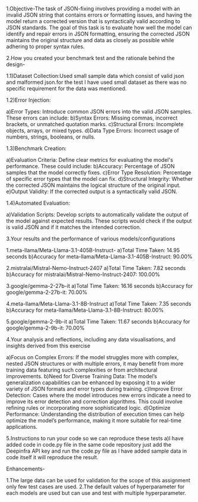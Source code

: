1.Objective-The task of JSON-fixing involves providing a model with an invalid JSON string that contains errors or formatting issues, and having the model return a corrected version that is syntactically valid according to JSON standards. The goal of this task is to evaluate how well the model can identify and repair errors in JSON formatting, ensuring the corrected JSON maintains the original structure and data as closely as possible while adhering to proper syntax rules.

2.How you created your benchmark test and the rationale behind the design-

1.1)Dataset Collection:Used small sample data which consist of valid json and malformed json.for the test I have used small dataset as there was no specific requirement for the data was mentioned.

1.2)Error Injection:

  a)Error Types: Introduce common JSON errors into the valid JSON samples. These errors can include:
  b)Syntax Errors: Missing commas, incorrect brackets, or unmatched quotation marks.
  c)Structural Errors: Incomplete objects, arrays, or mixed types.
  d)Data Type Errors: Incorrect usage of numbers, strings, booleans, or nulls.

1.3)Benchmark Creation:

  a)Evaluation Criteria: Define clear metrics for evaluating the model's performance. These could include:
  b)Accuracy: Percentage of JSON samples that the model correctly fixes.
  c)Error Type Resolution: Percentage of specific error types that the model can fix.
  d)Structural Integrity: Whether the corrected JSON maintains the logical structure of the original input.
  e)Output Validity: If the corrected output is a syntactically valid JSON.

1.4)Automated Evaluation:

  a)Validation Scripts: Develop scripts to automatically validate the output of the model against expected results. These scripts would check if the output is valid JSON and if it matches the intended correction.

3.Your results and the performance of various models/configurations

1.meta-llama/Meta-Llama-3.1-405B-Instruct-
  a)Total Time Taken: 14.95 seconds
  b)Accuracy for meta-llama/Meta-Llama-3.1-405B-Instruct: 90.00%

2.mistralai/Mistral-Nemo-Instruct-2407
  a)Total Time Taken: 7.82 seconds
  b)Accuracy for mistralai/Mistral-Nemo-Instruct-2407: 100.00%

3.google/gemma-2-27b-it
  a)Total Time Taken: 16.16 seconds
  b)Accuracy for google/gemma-2-27b-it: 70.00%

4.meta-llama/Meta-Llama-3.1-8B-Instruct
  a)Total Time Taken: 7.35 seconds
  b)Accuracy for meta-llama/Meta-Llama-3.1-8B-Instruct: 80.00%

5.google/gemma-2-9b-it
  a)Total Time Taken: 11.67 seconds
  b)Accuracy for google/gemma-2-9b-it: 70.00%

4.Your analysis and reflections, including any data visualisations, and insights derived from this exercise

  a)Focus on Complex Errors: If the model struggles more with complex, nested JSON structures or with multiple errors, it may benefit from more training data featuring such complexities or from architectural improvements.
  b)Need for Diverse Training Data: The model’s generalization capabilities can be enhanced by exposing it to a wider variety of JSON formats and error types during training.
  c)Improve Error Detection: Cases where the model introduces new errors indicate a need to improve its error detection and correction algorithms. This could involve refining rules or incorporating more sophisticated logic.
  d)Optimize Performance: Understanding the distribution of execution times can help optimize the model’s performance, making it more suitable for real-time applications.

5.Instructions to run your code so we can reproduce these tests
  a)I have added code in code.py file in the same code repository just add the Deepinfra API key and run the code.py file as I have added sample data in code itself it will reproduce the result.

Enhancements-

1.The large data can be used for validation for the scope of this assignment only few test cases are used.
2.The default values of hyperparameter for each models are used but can use and test with multiple hyperparameter.

